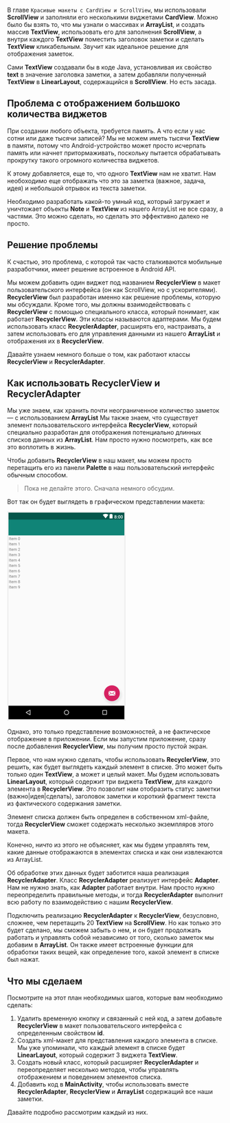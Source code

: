 В главе ```Красивые макеты с CardView и ScrollView```, мы использовали **ScrollView** и заполняли его несколькими виджетами **CardView**. Можно было бы взять то, что мы узнали о массивах и **ArrayList**, и создать массив **TextView**, использовать его для заполнения **ScrollView**, а внутри каждого **TextView** поместить заголовок заметки и сделать **TextView** кликабельным. Звучит как идеальное решение для отображения заметок.

Сами **TextView** создавали бы в коде Java, установливая их свойство **text** в значение заголовка заметки, а затем добавляли полученный **TextView** в **LinearLayout**, содержащийся в **ScrollView**. Но есть засада.

## Проблема с отображением большоко количества виджетов
При создании любого объекта, требуется память. А что если у нас сотни или даже тысячи записей? Мы не можем иметь тысячи **TextView** в памяти, потому что Android-устройство может просто исчерпать память или начнет притормаживать, поскольку пытается обрабатывать прокрутку такого огромного количества виджетов.

К этому добавляется, еще то, что одного **TextView** нам не хватит. Нам необоходимо еще отображать что это за заметка (важное, задача, идея) и небольшой отрывок из текста заметки.

Необходимо разработать какой-то умный код, который загружает и уничтожает объекты **Note** и **TextView** из нашего ArrayList не все сразу, а частями. Это можно сделать, но сделать это эффективно далеко не просто.

## Решение проблемы
К счастью, это проблема, с которой так часто сталкиваются мобильные разработчики, имеет решение встроенное в Android API.

Мы можем добавить один виджет под названием **RecyclerView** в макет пользовательского интерфейса (он как ScrollView, но с ускорителями). **RecyclerView** был разработан именно как решение проблемы, которую мы обсуждали. Кроме того, мы должны взаимодействовать с **RecyclerView** с помощью специального класса, который понимает, как работает **RecyclerView**. Эти классы называются адаптерами. Мы будем использовать класс **RecyclerAdapter**, расширять его, настраивать, а затем использовать его для управления данными из нашего **ArrayList** и отображения их в **RecyclerView**.

Давайте узнаем немного больше о том, как работают классы **RecyclerView** и **RecyclerAdapter**.

## Как использовать RecyclerView и RecyclerAdapter
Мы уже знаем, как хранить почти неограниченное количество заметок — с использованием **ArrayList** Мы также знаем, что существует элемент пользовательского интерфейса **RecyclerView**, который специально разработан для отображения потенциально длинных списков данных из **ArrayList**. Нам просто нужно посмотреть, как все это воплотить в жизнь.

Чтобы добавить **RecyclerView** в наш макет, мы можем просто перетащить его из панели **Palette** в наш пользовательский интерфейс обычным способом.

> Пока не делайте этого. Сначала немного обсудим.

Вот так он будет выглядеть в графическом представлении макета:

![](assets/recyclerview.png)

Однако, это только представление возможностей, а не фактическое отображение в приложении. Если мы запустим приложение, сразу после добавления **RecyclerView**, мы получим просто пустой экран.

Первое, что нам нужно сделать, чтобы использовать **RecyclerView**, это решить, как будет выглядеть каждый элемент в списке. Это может быть только один **TextView**, а может и целый макет. Мы будем использовать **LinearLayout**, который содержит три виджета **TextView**, для каждого элемента в **RecyclerView**. Это позволит нам отобразить статус заметки (важно|идея|сделать), заголовок заметки и короткий фрагмент текста из фактического содержания заметки.

Элемент списка должен быть определен в собственном xml-файле, тогда **RecyclerView** cможет содержать несколько экземпляров этого макета.

Конечно, ничто из этого не объясняет, как мы будем управлять тем, какие данные отображаются в элементах списка и как они извлекаются из ArrayList.

Об обработке этих данных будет заботится наша реализация **RecyclerAdapter**. Класс **RecyclerAdapter** реализует интерфейс **Adapter**. Нам не нужно знать, как **Adapter** работает внутри. Нам просто нужно переопределить правильные методы, и тогда **RecyclerAdapter** выполнит всю работу по взаимодействию с нашим **RecyclerView**.

Подключить реализацию **RecyclerAdapter** к **RecyclerView**, безусловно, сложнее, чем перетащить 20 **TextView** на **ScrollView**. Но как только это будет сделано, мы сможем забыть о нем, и он будет продолжать работать и управлять собой независимо от того, сколько заметок мы добавим в **ArrayList**. Он также имеет встроенные функции для обработки таких вещей, как определение того, какой элемент в списке был нажат.

## Что мы сделаем
Посмотрите на этот план необходимых шагов, которые вам необходимо сделать:

1. Удалить временную кнопку и связанный с ней код, а затем добавьте **RecyclerView** в макет пользовательского интерфейса с определенным свойством **id**.
2. Создать xml-макет для представления каждого элемента в списке. Мы уже упоминали, что каждый элемент в списке будет **LinearLayout**, который содержит 3 виджета **TextView**.
3. Создать новый класс, который расширяет **RecyclerAdapter** и переопределяет несколько методов, чтобы управлять отображением и поведением элементов списка.
4. Добавить код в **MainActivity**, чтобы использовать вместе **RecyclerAdapter**, **RecyclerView** и **ArrayList** содержащий все наши заметки.

Давайте подробно рассмотрим каждый из них.
